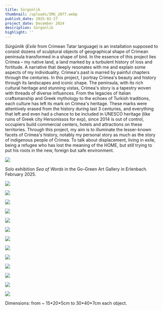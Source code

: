 ```yaml
---
title: Sürgünlik
thumbnail: /uploads/IMG_2077.webp
publish_date: 2025-02-27
project_date: December 2024
description: Sürgünlik
highlight: ''
---
```

_Sürgünlik_ (_Exile_ from Crimean Tatar language) is an installation supposed to consist dozens of sculptural objects of geographical shape of Crimean peninsula transformed in a shape of bird. In the essence of this project lies Crimea – my native land, a land marked by a turbulent history of loss and fortitude. A narrative that deeply resonates with me and explain some aspects of my individuality. Crimea's past is marred by painful chapters through the centuries. In this project, I portray Crimea's beauty and history through its landscapes and iconic shape. The peninsula, with its rich cultural heritage and stunning vistas, Crimea's story is a tapestry woven with threads of diverse influences. From the legacies of Italian craftsmanship and Greek mythology to the echoes of Turkish traditions, each culture has left its mark on Crimea's heritage. These marks were attentively erased from the history during last 3 centuries, and everything that left and even had a chance to be included in UNESCO heritage (like ruins of Greek city Hersonissos for exp), since 2014 is out of control, occupiers build commercial centers, hotels and attractions on these territories. Through this project, my aim is to illuminate the lesser-known facets of Crimea's history, notably my personal story as much as the story of indigenous people of Crimea. To talk about displacement, living in exile, being a refugee who has lost the meaning of the HOME, but still trying to put his roots in the new, foreign but safe environment.

![](/uploads/IMG_08935.webp)

Solo exhibition _Sea of Words_ in the Go-Green Art Gallery in Erlenbach. February 2025.

![](/uploads/IMG_2079.webp)

![](/uploads/IMG_2078.webp)

![](/uploads/SurgunlikObjects.webp)

![](/uploads/IMG_2123.webp)

![](/uploads/IMG_2119.webp)

![](/uploads/IMG_2077-1.webp)

![](/uploads/IMG_2102.webp)

![](/uploads/IMG_0909.webp)

![](/uploads/IMG_0907.webp)

![](/uploads/IMG_0905.webp)

![](/uploads/IMG_0903.webp)

![](/uploads/IMG_0901.webp)

![](/uploads/IMG_0902.webp)

Dimensions: from \~ 15\*20\*5cm to 30\*40\*7cm each object.
